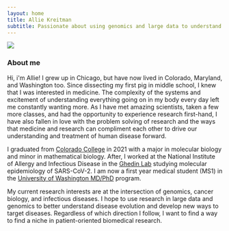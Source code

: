 ```yaml
---
layout: home
title: Allie Kreitman
subtitle: Passionate about using genomics and large data to understand the evolution of viruses and cancer
---
```

![](assets/img/20220501.0041.jpg)

### About me

Hi, i'm Allie! I grew up in Chicago, but have now lived in Colorado, Maryland, and Washington too. Since dissecting my first pig in middle school, I knew that I was interested in medicine. The complexity of the systems and excitement of understanding everything going on in my body every day left me constantly wanting more. As I have met amazing scientists, taken a few more classes, and had the opportunity to experience research first-hand, I have also fallen in love with the problem solving of research and the ways that medicine and research can compliment each other to drive our understanding and treatment of human disease forward.

I graduated from [Colorado College](https://www.coloradocollege.edu/) in 2021 with a major in molecular biology and minor in mathematical biology. After, I worked at the National Institute of Allergy and Infectious Disease in the [Ghedin Lab](https://ghedinlab.org/) studying molecular epidemiology of SARS-CoV-2. I am now a first year medical student (MS1) in the [University of Washington MD/PhD](https://mstp.washington.edu/) program. 

My current research interests are at the intersection of genomics, cancer biology, and infectious diseases. I hope to use research in large data and genomics to better understand disease evolution and develop new ways to target diseases. Regardless of which direction I follow, I want to find a way to find a niche in patient-oriented biomedical research.



